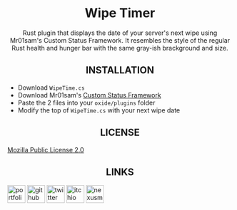 <div align=center style="text-align: center;">
<h1>Wipe Timer</h1>
Rust plugin that displays the date of your server's next wipe using Mr01sam's Custom Status Framework. It resembles the style of the regular Rust health and hunger bar with the same gray-ish brackground and size.
</div>

###

<div align=center style="text-align: center;"><h2>INSTALLATION</h2></div>

* Download `WipeTime.cs`
* Download Mr01sam's [Custom Status Framework](https://codefling.com/plugins/custom-status-framework)
* Paste the 2 files into your `oxide/plugins` folder
* Modify the top of `WipeTime.cs` with your next wipe date

###

<div align=center style="text-align: center;"><h2>LICENSE</h2></div>

[Mozilla Public License 2.0](https://choosealicense.com/licenses/mpl-2.0/)

###

<div align=center style="text-align: center;"><h2>LINKS</h2></div>

<a href="https://noxtgm.me" target="_blank" rel="noreferrer"><img src="https://i.imgur.com/NSwlxNu.png" alt="portfolio" width="40" height="40"/></a> <a href="https://github.com/noxtgm" target="_blank" rel="noreferrer"><img src="https://i.imgur.com/LwT8Wxa.png" alt="github" width="40" height="40"/></a> <a href="https://twitter.com/noxtgm" target="_blank" rel="noreferrer"><img src="https://i.imgur.com/P3s7bOl.png" alt="twitter" width="40" height="40"/></a> <a href="https://noxtgm.itch.io/" target="_blank" rel="noreferrer"><img src="https://i.imgur.com/d9pIWxO.png" alt="itchio" width="40" height="40"/></a> <a href="https://next.nexusmods.com/profile/noxtgm" target="_blank" rel="noreferrer"><img src="https://i.imgur.com/la4rbPq.png" alt="nexusmods" width="40" height="40"/></a>
